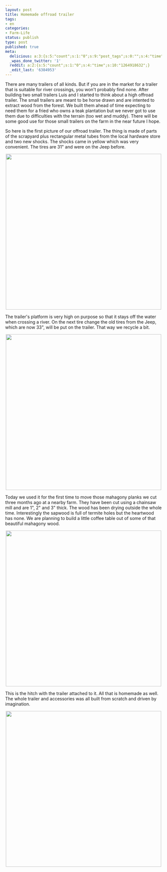 ```yaml
---
layout: post
title: Homemade offroad trailer
tags:
- en
categories:
- Farm-Life
status: publish
type: post
published: true
meta:
  delicious: a:3:{s:5:"count";s:1:"0";s:9:"post_tags";s:0:"";s:4:"time";s:10:"1264918630";}
  _wpas_done_twitter: '1'
  reddit: a:2:{s:5:"count";s:1:"0";s:4:"time";s:10:"1264918632";}
  _edit_last: '6384953'
---
```

There are many trailers of all kinds. But if you are in the market for a trailer that is suitable for river crossings, you won't probably find none. After building two small trailers Luis and I started to think about a high offroad trailer. The small trailers are meant to be horse drawn and are intented to extract wood from the forest. We built them ahead of time expecting to need them for a fried who owns a teak plantation but we never got to use them due to difficulties with the terrain (too wet and muddy). There will be some good use for those small trailers on the farm in the near future I hope.

So here is the first picture of our offroad trailer. The thing is made of parts of the scrapyard plus rectangular metal tubes from the local hardware store and two new shocks. The shocks came in yellow which was very convenient. The tires are 31" and were on the Jeep before.

<div style="text-align:center;"><a href="http://www.flickr.com/photos/34665899@N00/4220179468" title="View '' on Flickr.com"><img border="0" width="500" alt="" src="http://farm5.static.flickr.com/4071/4220179468_f4c4323a47.jpg"></a></div>

The trailer's platform is very high on purpose so that it stays off the water when crossing a river. On the next tire change the old tires from the Jeep, which are now 33", will be put on the trailer. That way we recycle a bit.

<div style="text-align:center;"><a href="http://www.flickr.com/photos/34665899@N00/4220182252" title="View '' on Flickr.com"><img border="0" width="500" alt="" src="http://farm5.static.flickr.com/4020/4220182252_ff75114784.jpg"></a></div>

Today we used it for the first time to move those mahagony planks we cut three months ago at a nearby farm. They have been cut using a chainsaw mill and are 1", 2" and 3" thick. The wood has been drying outside the whole time. Interestingly the sapwood is full of termite holes but the heartwood has none. We are planning to build a little coffee table out of some of that beautiful mahagony wood.

<div style="text-align:center;"><a href="http://www.flickr.com/photos/34665899@N00/4219418173" title="View '' on Flickr.com"><img border="0" width="500" alt="" src="http://farm3.static.flickr.com/2799/4219418173_f3d5995dd9.jpg"></a></div>

This is the hitch with the trailer attached to it. All that is homemade as well. The whole trailer and accessories was all built from scratch and driven by imagination.

<div style="text-align:center;"><a href="http://www.flickr.com/photos/34665899@N00/4220192750" title="View '' on Flickr.com"><img border="0" width="500" alt="" src="http://farm5.static.flickr.com/4038/4220192750_950389187f.jpg"></a></div>

